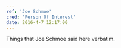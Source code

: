 ```yaml
---
ref: 'Joe Schmoe'
cred: 'Person Of Interest'
date: 2016-4-7 12:17:00
---
```


Things that Joe Schmoe said here verbatim.
